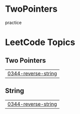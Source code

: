 # TwoPointers
practice

<!---LeetCode Topics Start-->
# LeetCode Topics
## Two Pointers
|  |
| ------- |
| [0344-reverse-string](https://github.com/Priyal03/TwoPointers/tree/master/0344-reverse-string) |
## String
|  |
| ------- |
| [0344-reverse-string](https://github.com/Priyal03/TwoPointers/tree/master/0344-reverse-string) |
<!---LeetCode Topics End-->